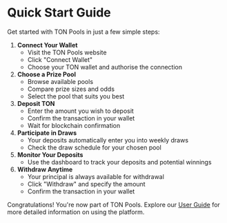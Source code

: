 # Quick Start Guide

Get started with TON Pools in just a few simple steps:

1. **Connect Your Wallet**
   * Visit the TON Pools website
   * Click "Connect Wallet"
   * Choose your TON wallet and authorise the connection
2. **Choose a Prize Pool**
   * Browse available pools
   * Compare prize sizes and odds
   * Select the pool that suits you best
3. **Deposit TON**
   * Enter the amount you wish to deposit
   * Confirm the transaction in your wallet
   * Wait for blockchain confirmation
4. **Participate in Draws**
   * Your deposits automatically enter you into weekly draws
   * Check the draw schedule for your chosen pool
5. **Monitor Your Deposits**
   * Use the dashboard to track your deposits and potential winnings
6. **Withdraw Anytime**
   * Your principal is always available for withdrawal
   * Click "Withdraw" and specify the amount
   * Confirm the transaction in your wallet

Congratulations! You're now part of TON Pools. Explore our [User Guide](broken-reference) for more detailed information on using the platform.
